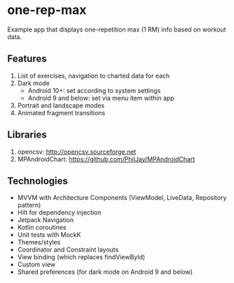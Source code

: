 # one-rep-max
Example app that displays one-repetition max (1 RM) info based on workout data.

## Features
1. List of exercises, navigation to charted data for each 
2. Dark mode 
    * Android 10+: set according to system settings
    * Android 9 and below: set via menu item within app
3. Portrait and landscape modes
4. Animated fragment transitions

## Libraries
1. opencsv: http://opencsv.sourceforge.net
2. MPAndroidChart: https://github.com/PhilJay/MPAndroidChart

## Technologies
* MVVM with Architecture Components (ViewModel, LiveData, Repository pattern)
* Hilt for dependency injection
* Jetpack Navigation
* Kotlin coroutines
* Unit tests with MockK
* Themes/styles
* Coordinator and Constraint layouts
* View binding (which replaces findViewById)
* Custom view
* Shared preferences (for dark mode on Android 9 and below)
